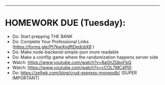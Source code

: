 ***
# HOMEWORK DUE (Tuesday):

- Do: Start prepping THE BANK
- Do: Complete Your Professional Links (https://forms.gle/Pt7kwXndftDedcbX8
)
- Do: Make node-backend-simple-json more readable
- Do: Make a coinflip game where the randomization happens server side
- Watch: https://www.youtube.com/watch?v=8aGhZQkoFbQ
- Watch: https://www.youtube.com/watch?v=cCOL7MC4Pl0
- Do: https://zellwk.com/blog/crud-express-mongodb/ (SUPER IMPORTANT)
 